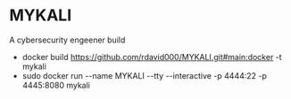 # MYKALI
A cybersecurity engeener build

- docker build https://github.com/rdavid000/MYKALI.git#main:docker -t mykali
- sudo docker run --name MYKALI --tty --interactive -p 4444:22 -p 4445:8080 mykali
